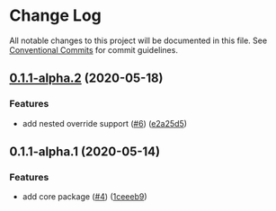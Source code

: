# Change Log

All notable changes to this project will be documented in this file.
See [Conventional Commits](https://conventionalcommits.org) for commit guidelines.

## [0.1.1-alpha.2](https://github.com/stenciled/stenciled/compare/@stenciled/core@0.1.1-alpha.1...@stenciled/core@0.1.1-alpha.2) (2020-05-18)


### Features

* add nested override support ([#6](https://github.com/stenciled/stenciled/issues/6)) ([e2a25d5](https://github.com/stenciled/stenciled/commit/e2a25d512a17bef12a1e69e4b5946eed6451ad08))





## 0.1.1-alpha.1 (2020-05-14)


### Features

* add core package ([#4](https://github.com/stenciled/stenciled/issues/4)) ([1ceeeb9](https://github.com/stenciled/stenciled/commit/1ceeeb95bfd0fa805921b5f49b4d09b9646d60ff))
